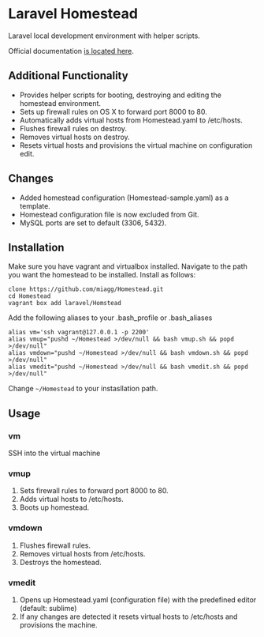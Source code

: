 # Laravel Homestead

Laravel local development environment with helper scripts.

Official documentation [is located here](http://laravel.com/docs/homestead?version=4.2).

## Additional Functionality

* Provides helper scripts for booting, destroying and editing the homestead environment.
* Sets up firewall rules on OS X to forward port 8000 to 80.
* Automatically adds virtual hosts from Homestead.yaml to /etc/hosts.
* Flushes firewall rules on destroy.
* Removes virtual hosts on destroy.
* Resets virtual hosts and provisions the virtual machine on configuration edit.

## Changes

* Added homestead configuration (Homestead-sample.yaml) as a template.
* Homestead configuration file is now excluded from Git.
* MySQL ports are set to default (3306, 5432).

## Installation

Make sure you have vagrant and virtualbox installed.
Navigate to the path you want the homestead to be installed.
Install as follows:
```
clone https://github.com/miagg/Homestead.git
cd Homestead
vagrant box add laravel/Homstead
```

Add the following aliases to your .bash_profile or .bash_aliases
```
alias vm='ssh vagrant@127.0.0.1 -p 2200'
alias vmup="pushd ~/Homestead >/dev/null && bash vmup.sh && popd >/dev/null"
alias vmdown="pushd ~/Homestead >/dev/null && bash vmdown.sh && popd >/dev/null"
alias vmedit="pushd ~/Homestead >/dev/null && bash vmedit.sh && popd >/dev/null"
```
Change `~/Homestead` to your instasllation path.

## Usage

### vm
SSH into the virtual machine

### vmup
1. Sets firewall rules to forward port 8000 to 80.
2. Adds virtual hosts to /etc/hosts.
3. Boots up homestead.

### vmdown
1. Flushes firewall rules.
2. Removes virtual hosts from /etc/hosts.
3. Destroys the homestead.

### vmedit
1. Opens up Homestead.yaml (configuration file) with the predefined editor (default: sublime)
2. If any changes are detected it resets virtual hosts to /etc/hosts and provisions the machine.

